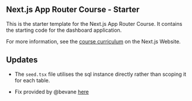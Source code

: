 ## Next.js App Router Course - Starter

This is the starter template for the Next.js App Router Course. It contains the starting code for the dashboard application.

For more information, see the [course curriculum](https://nextjs.org/learn) on the Next.js Website.

## Updates

- The `seed.tsx` file utilises the sql instance directly rather than scoping it for each table.

- Fix provided by @bevane [here](https://github.com/vercel/next-learn/issues/1022)
